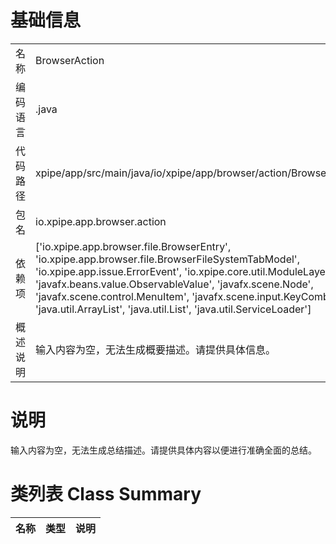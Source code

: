 # 基础信息

|      |      |
|------|------|
| 名称 | BrowserAction |
| 编码语言 | .java |
| 代码路径 | xpipe/app/src/main/java/io/xpipe/app/browser/action/BrowserAction.java |
| 包名 | io.xpipe.app.browser.action |
| 依赖项 | ['io.xpipe.app.browser.file.BrowserEntry', 'io.xpipe.app.browser.file.BrowserFileSystemTabModel', 'io.xpipe.app.issue.ErrorEvent', 'io.xpipe.core.util.ModuleLayerLoader', 'javafx.beans.value.ObservableValue', 'javafx.scene.Node', 'javafx.scene.control.MenuItem', 'javafx.scene.input.KeyCombination', 'java.util.ArrayList', 'java.util.List', 'java.util.ServiceLoader'] |
| 概述说明 | 输入内容为空，无法生成概要描述。请提供具体信息。 |

# 说明

输入内容为空，无法生成总结描述。请提供具体内容以便进行准确全面的总结。

# 类列表 Class Summary

| 名称   | 类型  | 说明 |
|-------|------|-------------|




